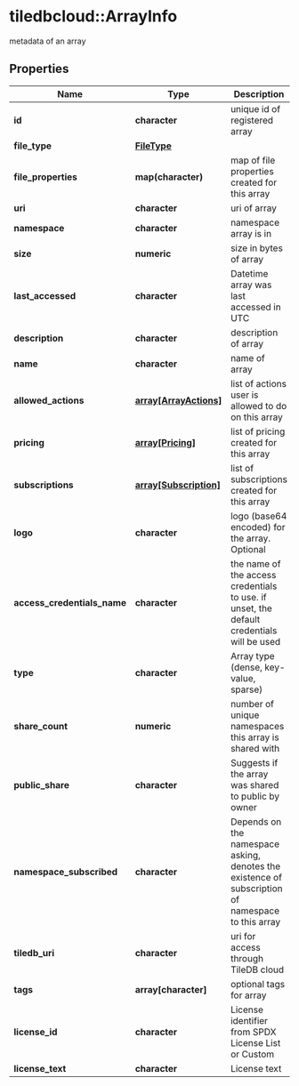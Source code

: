 # tiledbcloud::ArrayInfo

metadata of an array
## Properties
Name | Type | Description | Notes
------------ | ------------- | ------------- | -------------
**id** | **character** | unique id of registered array | [optional] 
**file_type** | [**FileType**](FileType.md) |  | [optional] 
**file_properties** | **map(character)** | map of file properties created for this array | [optional] 
**uri** | **character** | uri of array | [optional] 
**namespace** | **character** | namespace array is in | [optional] 
**size** | **numeric** | size in bytes of array | [optional] 
**last_accessed** | **character** | Datetime array was last accessed in UTC | [optional] 
**description** | **character** | description of array | [optional] 
**name** | **character** | name of array | [optional] 
**allowed_actions** | [**array[ArrayActions]**](ArrayActions.md) | list of actions user is allowed to do on this array | [optional] 
**pricing** | [**array[Pricing]**](Pricing.md) | list of pricing created for this array | [optional] 
**subscriptions** | [**array[Subscription]**](Subscription.md) | list of subscriptions created for this array | [optional] 
**logo** | **character** | logo (base64 encoded) for the array. Optional | [optional] 
**access_credentials_name** | **character** | the name of the access credentials to use. if unset, the default credentials will be used | [optional] 
**type** | **character** | Array type (dense, key-value, sparse) | [optional] 
**share_count** | **numeric** | number of unique namespaces this array is shared with | [optional] 
**public_share** | **character** | Suggests if the array was shared to public by owner | [optional] 
**namespace_subscribed** | **character** | Depends on the namespace asking, denotes the existence of subscription of namespace to this array | [optional] [readonly] 
**tiledb_uri** | **character** | uri for access through TileDB cloud | [optional] 
**tags** | **array[character]** | optional tags for array | [optional] 
**license_id** | **character** | License identifier from SPDX License List or Custom | [optional] 
**license_text** | **character** | License text | [optional] 


